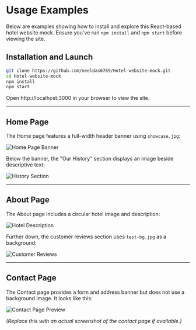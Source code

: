 # Usage Examples

Below are examples showing how to install and explore this React-based hotel website mock. Ensure you've run `npm install` and `npm start` before viewing the site.

## Installation and Launch

```bash
git clone https://github.com/neeldas6789/Hotel-website-mock.git
cd Hotel-website-mock
npm install
npm start
```

Open http://localhost:3000 in your browser to view the site.

---

## Home Page

The Home page features a full-width header banner using `showcase.jpg`:

![Home Page Banner](../public/images/showcase.jpg)

Below the banner, the "Our History" section displays an image beside descriptive text:

![History Section](../public/images/photo-1.jpg)

---

## About Page

The About page includes a circular hotel image and description:

![Hotel Description](../public/images/person-1.jpg)

Further down, the customer reviews section uses `test-bg.jpg` as a background:

![Customer Reviews](../public/images/test-bg.jpg)

---

## Contact Page

The Contact page provides a form and address banner but does not use a background image. It looks like this:

![Contact Page Preview](../public/images/showcase.jpg)

*(Replace this with an actual screenshot of the contact page if available.)*